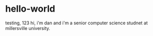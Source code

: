 # hello-world
testing, 123
hi, i'm dan and i'm a senior computer science studnet at millersville university.
